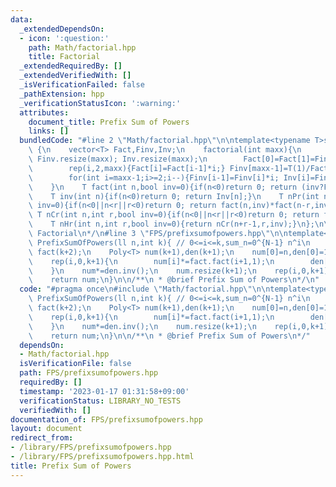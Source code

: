 ```yaml
---
data:
  _extendedDependsOn:
  - icon: ':question:'
    path: Math/factorial.hpp
    title: Factorial
  _extendedRequiredBy: []
  _extendedVerifiedWith: []
  _isVerificationFailed: false
  _pathExtension: hpp
  _verificationStatusIcon: ':warning:'
  attributes:
    document_title: Prefix Sum of Powers
    links: []
  bundledCode: "#line 2 \"Math/factorial.hpp\"\n\ntemplate<typename T>struct factorial\
    \ {\n    vector<T> Fact,Finv,Inv;\n    factorial(int maxx){\n        Fact.resize(maxx);\
    \ Finv.resize(maxx); Inv.resize(maxx);\n        Fact[0]=Fact[1]=Finv[0]=Finv[1]=Inv[1]=1;\n\
    \        rep(i,2,maxx){Fact[i]=Fact[i-1]*i;} Finv[maxx-1]=T(1)/Fact[maxx-1];\n\
    \        for(int i=maxx-1;i>=2;i--){Finv[i-1]=Finv[i]*i; Inv[i]=Finv[i]*Fact[i-1];}\n\
    \    }\n    T fact(int n,bool inv=0){if(n<0)return 0; return (inv?Finv[n]:Fact[n]);}\n\
    \    T inv(int n){if(n<0)return 0; return Inv[n];}\n    T nPr(int n,int r,bool\
    \ inv=0){if(n<0||n<r||r<0)return 0; return fact(n,inv)*fact(n-r,inv^1);}\n   \
    \ T nCr(int n,int r,bool inv=0){if(n<0||n<r||r<0)return 0; return fact(n,inv)*fact(r,inv^1)*fact(n-r,inv^1);}\n\
    \    T nHr(int n,int r,bool inv=0){return nCr(n+r-1,r,inv);}\n};\n\n/**\n * @brief\
    \ Factorial\n*/\n#line 3 \"FPS/prefixsumofpowers.hpp\"\n\ntemplate<typename T>vector<T>\
    \ PrefixSumOfPowers(ll n,int k){ // 0<=i<=k,sum_n=0^{N-1} n^i\n    factorial<T>\
    \ fact(k+2);\n    Poly<T> num(k+1),den(k+1);\n    num[0]=n,den[0]=1;\n    rep(i,0,k)num[i+1]=num[i]*n;\n\
    \    rep(i,0,k+1){\n        num[i]*=fact.fact(i+1,1);\n        den[i]=fact.fact(i+1,1);\n\
    \    }\n    num*=den.inv();\n    num.resize(k+1);\n    rep(i,0,k+1)num[i]*=fact.fact(i);\n\
    \    return num;\n}\n\n/**\n * @brief Prefix Sum of Powers\n*/\n"
  code: "#pragma once\n#include \"Math/factorial.hpp\"\n\ntemplate<typename T>vector<T>\
    \ PrefixSumOfPowers(ll n,int k){ // 0<=i<=k,sum_n=0^{N-1} n^i\n    factorial<T>\
    \ fact(k+2);\n    Poly<T> num(k+1),den(k+1);\n    num[0]=n,den[0]=1;\n    rep(i,0,k)num[i+1]=num[i]*n;\n\
    \    rep(i,0,k+1){\n        num[i]*=fact.fact(i+1,1);\n        den[i]=fact.fact(i+1,1);\n\
    \    }\n    num*=den.inv();\n    num.resize(k+1);\n    rep(i,0,k+1)num[i]*=fact.fact(i);\n\
    \    return num;\n}\n\n/**\n * @brief Prefix Sum of Powers\n*/"
  dependsOn:
  - Math/factorial.hpp
  isVerificationFile: false
  path: FPS/prefixsumofpowers.hpp
  requiredBy: []
  timestamp: '2023-01-17 01:31:58+09:00'
  verificationStatus: LIBRARY_NO_TESTS
  verifiedWith: []
documentation_of: FPS/prefixsumofpowers.hpp
layout: document
redirect_from:
- /library/FPS/prefixsumofpowers.hpp
- /library/FPS/prefixsumofpowers.hpp.html
title: Prefix Sum of Powers
---
```

